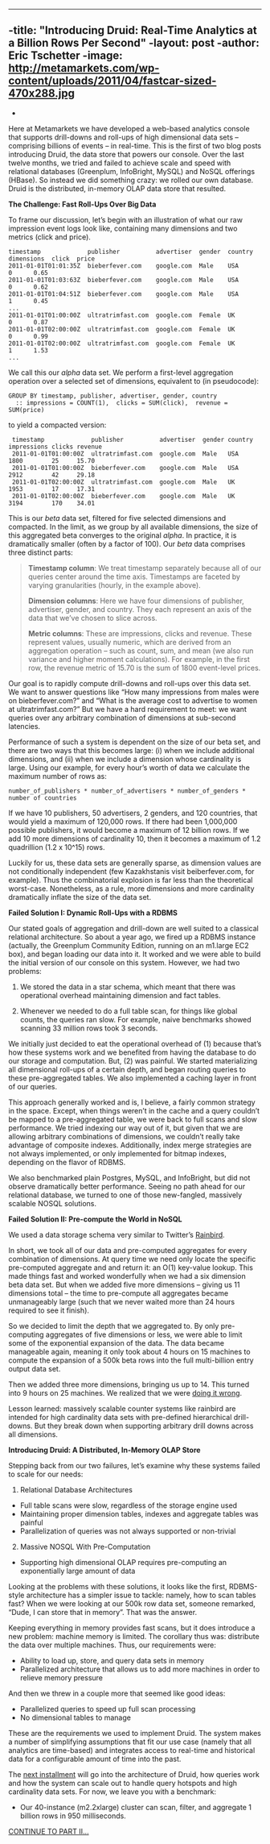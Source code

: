 ----
 -title: "Introducing Druid: Real-Time Analytics at a Billion Rows Per Second"
 -layout: post
 -author: Eric Tschetter
 -image: http://metamarkets.com/wp-content/uploads/2011/04/fastcar-sized-470x288.jpg
 ----
 -

Here at Metamarkets we have developed a web-based analytics console that
supports drill-downs and roll-ups of high dimensional data sets – comprising
billions of events – in real-time.  This is the first of two blog posts
introducing Druid, the data store that powers our console.  Over the last twelve
months, we tried and failed to achieve scale and speed with relational databases
(Greenplum, InfoBright, MySQL) and NoSQL offerings (HBase). So instead we did
something crazy: we rolled our own database. Druid is the distributed, in-memory
OLAP data store that resulted.

**The Challenge: Fast Roll-Ups Over Big Data**

To frame our discussion, let’s begin with an illustration of what our raw impression event logs look 
like, containing many dimensions and two metrics (click and price).


    timestamp             publisher          advertiser  gender  country  dimensions  click  price
    2011-01-01T01:01:35Z  bieberfever.com    google.com  Male    USA                  0      0.65
    2011-01-01T01:03:63Z  bieberfever.com    google.com  Male    USA                  0      0.62
    2011-01-01T01:04:51Z  bieberfever.com    google.com  Male    USA                  1      0.45
    ...
    2011-01-01T01:00:00Z  ultratrimfast.com  google.com  Female  UK                   0      0.87
    2011-01-01T02:00:00Z  ultratrimfast.com  google.com  Female  UK                   0      0.99
    2011-01-01T02:00:00Z  ultratrimfast.com  google.com  Female  UK                   1      1.53
    ...


We call this our *alpha* data set. We perform a first-level aggregation operation over a selected set of 
dimensions, equivalent to (in pseudocode):


    GROUP BY timestamp, publisher, advertiser, gender, country
      :: impressions = COUNT(1),  clicks = SUM(click),  revenue = SUM(price)

to yield a compacted version:

     timestamp             publisher          advertiser  gender country impressions clicks revenue
     2011-01-01T01:00:00Z  ultratrimfast.com  google.com  Male   USA     1800        25     15.70
     2011-01-01T01:00:00Z  bieberfever.com    google.com  Male   USA     2912        42     29.18
     2011-01-01T02:00:00Z  ultratrimfast.com  google.com  Male   UK      1953        17     17.31
     2011-01-01T02:00:00Z  bieberfever.com    google.com  Male   UK      3194        170    34.01

This is our *beta* data set, filtered for five selected dimensions and compacted. In the limit, as we group 
by all available dimensions, the size of this aggregated beta converges to the original *alpha*. In practice, 
it is dramatically smaller (often by a factor of 100). Our *beta* data comprises three distinct parts:

> **Timestamp column**: We treat timestamp separately because all of our queries
> center around the time axis. Timestamps are faceted by varying granularities
> (hourly, in the example above).
> 
> **Dimension columns**: Here we have four dimensions of publisher, advertiser,
> gender, and country. They each represent an axis of the data that we’ve chosen
> to slice across.
> 
>    **Metric columns**: These are impressions, clicks and revenue. These represent
> values, usually numeric, which are derived from an aggregation operation – such
> as count, sum, and mean (we also run variance and higher moment calculations).
> For example, in the first row, the revenue metric of 15.70 is the sum of 1800
> event-level prices.

Our goal is to rapidly compute drill-downs and roll-ups over this data set. We
want to answer questions like “How many impressions from males were on
bieberfever.com?” and “What is the average cost to advertise to women at
ultratrimfast.com?”  But we have a hard requirement to meet: we want queries
over any arbitrary combination of dimensions at sub-second latencies.

Performance of such a system is dependent on the size of our beta set, and
there are two ways that this becomes large: (i) when we include additional
dimensions, and (ii) when we include a dimension whose cardinality is large.
Using our example, for every hour’s worth of data we calculate the maximum
number of rows as:

	number_of_publishers * number_of_advertisers * number_of_genders * number of countries

If we have 10 publishers, 50 advertisers, 2 genders, and 120 countries, that
would yield a maximum of 120,000 rows.  If there had been 1,000,000 possible
publishers, it would become a maximum of 12 billion rows. If we add 10 more
dimensions of cardinality 10, then it becomes a maximum of 1.2 quadrillion (1.2
x 10^15) rows.

Luckily for us, these data sets are generally sparse, as dimension values are
not conditionally independent (few Kazakhstanis visit beiberfever.com, for
example). Thus the combinatorial explosion is far less than the theoretical
worst-case. Nonetheless, as a rule, more dimensions and more cardinality
dramatically inflate the size of the data set.

**Failed Solution I: Dynamic Roll-Ups with a RDBMS**

Our stated goals of aggregation and drill-down are well suited to a classical
relational architecture. So about a year ago, we fired up a RDBMS instance
(actually, the Greenplum Community Edition, running on an m1.large EC2 box),
and began loading our data into it. It worked and we were able to build the
initial version of our console on this system. However, we had two problems:

1. We stored the data in a star schema, which meant that there was operational
   overhead maintaining dimension and fact tables.

2. Whenever we needed to do a full table scan, for things like global counts,
   the queries ran slow. For example, naive benchmarks showed scanning 33
million rows took 3 seconds.

We initially just decided to eat the operational overhead of (1) because that’s
how these systems work and we benefited from having the database to do our
storage and computation. But, (2) was painful. We started materializing all
dimensional roll-ups of a certain depth, and began routing queries to these
pre-aggregated tables. We also implemented a caching layer in front of our
queries.

This approach generally worked and is, I believe, a fairly common strategy in
the space. Except, when things weren’t in the cache and a query couldn’t be
mapped to a pre-aggregated table, we were back to full scans and slow
performance.  We tried indexing our way out of it, but given that we are
allowing arbitrary combinations of dimensions, we couldn’t really take
advantage of composite indexes. Additionally, index merge strategies are not
always implemented, or only implemented for bitmap indexes, depending on the
flavor of RDBMS.

We also benchmarked plain Postgres, MySQL, and InfoBright, but did not observe
dramatically better performance. Seeing no path ahead for our relational
database, we turned to one of those new-fangled, massively scalable NOSQL
solutions.

**Failed Solution II: Pre-compute the World in NoSQL**

We used a data storage schema very similar to Twitter’s
[Rainbird](http://www.slideshare.net/kevinweil/rainbird-realtime-analytics-at-twitter-strata-2011).

In short, we took all of our data and pre-computed aggregates for every
combination of dimensions. At query time we need only locate the specific
pre-computed aggregate and and return it: an O(1) key-value lookup. This made
things fast and worked wonderfully when we had a six dimension beta data set.
But when we added five more dimensions – giving us 11 dimensions total – the
time to pre-compute all aggregates became unmanageably large (such that we
never waited more than 24 hours required to see it finish).

So we decided to limit the depth that we aggregated to. By only pre-computing
aggregates of five dimensions or less, we were able to limit some of the
exponential expansion of the data. The data became manageable again, meaning it
only took about 4 hours on 15 machines to compute the expansion of a 500k beta
rows into the full multi-billion entry output data set.

Then we added three more dimensions, bringing us up to 14. This turned into 9
hours on 25 machines. We realized that we were [doing it
wrong](http://knowyourmeme.com/memes/youre-doing-it-wrong).

Lesson learned: massively scalable counter systems like rainbird are intended
for high cardinality data sets with pre-defined hierarchical drill-downs. But
they break down when supporting arbitrary drill downs across all dimensions.

**Introducing Druid: A Distributed, In-Memory OLAP Store**

Stepping back from our two failures, let’s examine why these systems failed to
scale for our needs:

1. Relational Database Architectures
  * Full table scans were slow, regardless of the storage engine used
  * Maintaining proper dimension tables, indexes and aggregate tables was painful
  * Parallelization of queries was not always supported or non-trivial
2. Massive NOSQL With Pre-Computation
  * Supporting high dimensional OLAP requires pre-computing an exponentially large amount of data

Looking at the problems with these solutions, it looks like the first,
RDBMS-style architecture has a simpler issue to tackle: namely, how to scan
tables fast?  When we were looking at our 500k row data set, someone remarked,
“Dude, I can store that in memory”. That was the answer.

Keeping everything in memory provides fast scans, but it does introduce a new
problem: machine memory is limited. The corollary thus was: distribute the data
over multiple machines. Thus, our requirements were:

* Ability to load up, store, and query data sets in memory
* Parallelized architecture that allows us to add more machines in order to relieve memory pressure

And then we threw in a couple more that seemed like good ideas:

* Parallelized queries to speed up full scan processing
* No dimensional tables to manage

These are the requirements we used to implement Druid. The system makes a
number of simplifying assumptions that fit our use case (namely that all
analytics are time-based) and integrates access to real-time and historical
data for a configurable amount of time into the past.

The [next
installment](http://metamarketsgroup.com/blog/druid-part-deux-three-principles-for-fast-distributed-olap/)
will go into the architecture of Druid, how queries work and how the system can
scale out to handle query hotspots and high cardinality data sets. For now, we
leave you with a benchmark:

* Our 40-instance (m2.2xlarge) cluster can scan, filter, and aggregate 1 billion rows in 950 milliseconds.


[CONTINUE TO PART II…](http://metamarkets.com/2011/druid-part-deux-three-principles-for-fast-distributed-olap/)
